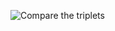 ![Compare the triplets](https://github.com/venkatesh6226/technity-tasks/assets/117913588/c245afd8-f132-41bf-8fa6-3fa41890bcec)
